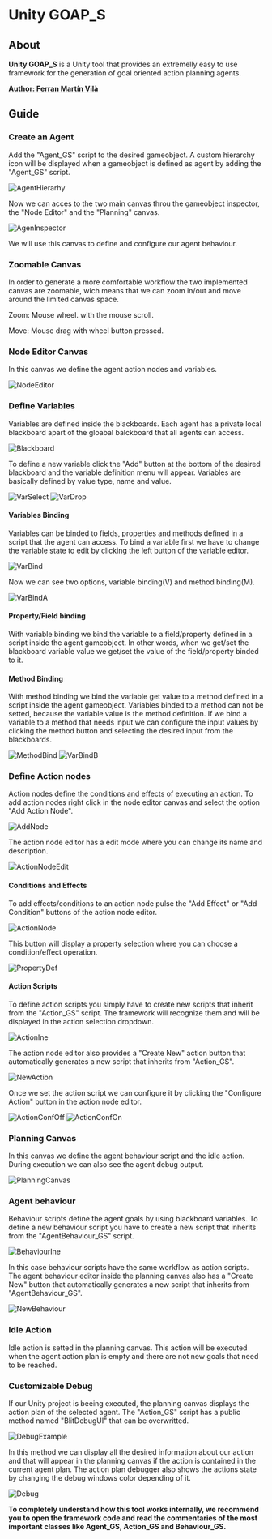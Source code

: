 # Unity GOAP_S
## About
**Unity GOAP_S** is a Unity tool that provides an extremelly easy to use framework for the generation of goal oriented action planning agents.

[**Author: Ferran Martín Vilà**](https://www.linkedin.com/in/ferran-mart%C3%ADn-vil%C3%A0-9b1293165/)

## Guide
### Create an Agent
Add the "Agent_GS" script to the desired gameobject. A custom hierarchy icon will be displayed when a gameobject is defined as agent by adding the "Agent_GS" script. 

![AgentHierarhy](https://github.com/ferranmartinvila/Unity-GOAP_S/blob/master/Screenshots/agent_hierarchy.PNG)

Now we can acces to the two main canvas throu the gameobject inspector, the "Node Editor" and the "Planning" canvas.

![AgenInspector](https://github.com/ferranmartinvila/Unity-GOAP_S/blob/master/Screenshots/agent_inspector.PNG)

We will use this canvas to define and configure our agent behaviour.

### Zoomable Canvas
In order to generate a more comfortable workflow the two implemented canvas are zoomable, wich means that we can zoom in/out and move around the limited canvas space.

Zoom: Mouse wheel. with the mouse scroll.

Move: Mouse drag with wheel button pressed.

### Node Editor Canvas
In this canvas we define the agent action nodes and variables.

![NodeEditor](https://github.com/ferranmartinvila/Unity-GOAP_S/blob/master/Screenshots/node_editor.PNG)

### Define Variables
Variables are defined inside the blackboards. Each agent has a private local blackboard apart of the gloabal balckboard that all agents can access. 

![Blackboard](https://github.com/ferranmartinvila/Unity-GOAP_S/blob/master/Screenshots/blackboard.PNG)

To define a new variable click the "Add" button at the bottom of the desired blackboard and the variable definition menu will appear. Variables are basically defined by value type, name and value.

![VarSelect](https://github.com/ferranmartinvila/Unity-GOAP_S/blob/master/Screenshots/var_select.PNG)
![VarDrop](https://github.com/ferranmartinvila/Unity-GOAP_S/blob/master/Screenshots/var_select_drop.PNG)

#### Variables Binding
Variables can be binded to fields, properties and methods defined in a script that the agent can access. To bind a variable first we have to change the variable state to edit by clicking the left button of the variable editor. 

![VarBind](https://github.com/ferranmartinvila/Unity-GOAP_S/blob/master/Screenshots/var_bind.PNG)

Now we can see two options, variable binding(V) and method binding(M).

![VarBindA](https://github.com/ferranmartinvila/Unity-GOAP_S/blob/master/Screenshots/var_bind_a.PNG)

#### Property/Field binding
With variable binding we bind the variable to a field/property defined in a script inside the agent gameobject. In other words, when we get/set the blackboard variable value we get/set the value of the field/property binded to it.

#### Method Binding
With method binding we bind the variable get value to a method defined in a script inside the agent gameobject. Variables binded to a method can not be setted, because the variable value is the method definition. If we bind a variable to a method that needs input we can configure the input values by clicking the method button and selecting the desired input from the blackboards.

![MethodBind](https://github.com/ferranmartinvila/Unity-GOAP_S/blob/master/Screenshots/method_bind.PNG)
![VarBindB](https://github.com/ferranmartinvila/Unity-GOAP_S/blob/master/Screenshots/var_bind_b.PNG)

### Define Action nodes
Action nodes define the conditions and effects of executing an action. To add action nodes right click in the node editor canvas and select the option "Add Action Node". 

![AddNode](https://github.com/ferranmartinvila/Unity-GOAP_S/blob/master/Screenshots/add_node.PNG)

The action node editor has a edit mode where you can change its name and description. 

![ActionNodeEdit](https://github.com/ferranmartinvila/Unity-GOAP_S/blob/master/Screenshots/action_node_edit.PNG)

#### Conditions and Effects
To add effects/conditions to an action node pulse the "Add Effect" or "Add Condition" buttons of the action node editor.

![ActionNode](https://github.com/ferranmartinvila/Unity-GOAP_S/blob/master/Screenshots/action_node.PNG)

This button will display a property selection where you can choose a condition/effect operation.

![PropertyDef](https://github.com/ferranmartinvila/Unity-GOAP_S/blob/master/Screenshots/property_def.PNG)

#### Action Scripts
To define action scripts you simply have to create new scripts that inherit from the "Action_GS" script. The framework will recognize them and will be displayed in the action selection dropdown. 

![ActionIne](https://github.com/ferranmartinvila/Unity-GOAP_S/blob/master/Screenshots/action_inherit.PNG)

The action node editor also provides a "Create New" action button that automatically generates a new script that inherits from "Action_GS".

![NewAction](https://github.com/ferranmartinvila/Unity-GOAP_S/blob/master/Screenshots/new_action.PNG)

Once we set the action script we can configure it by clicking the "Configure Action" button in the action node editor.

![ActionConfOff](https://github.com/ferranmartinvila/Unity-GOAP_S/blob/master/Screenshots/action_config_off.PNG)
![ActionConfOn](https://github.com/ferranmartinvila/Unity-GOAP_S/blob/master/Screenshots/action_config_on.PNG)

### Planning Canvas
In this canvas we define the agent behaviour script and the idle action. During execution we can also see the agent debug output.

![PlanningCanvas](https://github.com/ferranmartinvila/Unity-GOAP_S/blob/master/Screenshots/planning_canvas.PNG)

### Agent behaviour
Behaviour scripts define the agent goals by using blackboard variables. To define a new behaviour script you have to create a new script that inherits from the "AgentBehaviour_GS" script.

![BehaviourIne](https://github.com/ferranmartinvila/Unity-GOAP_S/blob/master/Screenshots/behaviour_inherit.PNG)

In this case behaviour scripts have the same workflow as action scripts. The agent behaviour editor inside the planning canvas also has a "Create New" button that automatically generates a new script that inherits from "AgentBehaviour_GS".

![NewBehaviour](https://github.com/ferranmartinvila/Unity-GOAP_S/blob/master/Screenshots/new_behaviour.PNG)

### Idle Action
Idle action is setted in the planning canvas. This action will be executed when the agent action plan is empty and there are not new goals that need to be reached.

### Customizable Debug
If our Unity project is beeing executed, the planning canvas displays the action plan of the selected agent. The "Action_GS" script has a public method named "BlitDebugUI" that can be overwritted. 

![DebugExample](https://github.com/ferranmartinvila/Unity-GOAP_S/blob/master/Screenshots/debug_example.PNG)

In this method we can display all the desired information about our action and that will appear in the planning canvas if the action is contained in the current agent plan. The action plan debugger also shows the actions state by changing the debug windows color depending of it.

![Debug](https://github.com/ferranmartinvila/Unity-GOAP_S/blob/master/Screenshots/debug.PNG)


**To completely understand how this tool works internally, we recommend you to open the framework code and read the commentaries of the most important classes like Agent_GS, Action_GS and Behaviour_GS.**
